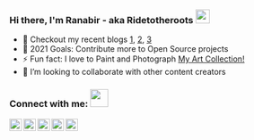 ### Hi there, I'm Ranabir - aka Ridetotheroots <img src="https://media.giphy.com/media/hvRJCLFzcasrR4ia7z/giphy.gif" width="25px"></a>

- 🌱 Checkout my recent blogs [1](https://dzone.com/articles/top-5-free-and-open-source-game-engines-you-should), [2](https://opensource.com/article/21/7/wildfly), [3](https://opensource.com/article/21/7/run-apps-wildfly)
- 🥅 2021 Goals: Contribute more to Open Source projects
- ⚡ Fun fact: I love to Paint and Photograph [My Art Collection!](https://github.com/Ridetotheroots/artwork/blob/master/README.md)
- 👯 I’m looking to collaborate with other content creators

### Connect with me:  <img src="https://media.giphy.com/media/LnQjpWaON8nhr21vNW/giphy.gif" height="32">

[<img align="left" width="22px" alt="Ranabir's Instagram" height="22px" src="https://cdn.jsdelivr.net/npm/simple-icons@v3/icons/instagram.svg" />](https://www.instagram.com/ridetotheroots/?hl=en)
[<img align="left" width="22px" alt="Ranabir's Youtube" height="22px" src="https://cdn.jsdelivr.net/npm/simple-icons@v3/icons/youtube.svg" />](https://www.youtube.com/watch?v=E-S5o_UZFgw&t=1s)
[<img align="left" width="22px" alt="Ranabir's Twitter" height="22px" src="https://cdn.jsdelivr.net/npm/simple-icons@v3/icons/twitter.svg" />](https://twitter.com/Ridetotheroots)
[<img align="left" width="22px" alt="Ranabir's Linkedin" height="22px" src="https://cdn.jsdelivr.net/npm/simple-icons@v3/icons/linkedin.svg" />](https://www.linkedin.com/in/ranabir-chakraborty-a71074b4/)
[<img align="left" width="22px" alt="Ranabir's facebook" height="22px" src="https://cdn.jsdelivr.net/npm/simple-icons@3.4.0/icons/facebook.svg" />](https://www.facebook.com/ranabir.chakraborty218/)
